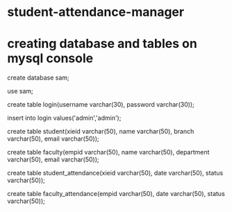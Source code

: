 # student-attendance-manager


# creating database and tables on mysql console


create database sam;

use sam;

create table login(username varchar(30), password varchar(30));

insert into login values('admin','admin');

create table student(xieid varchar(50), name varchar(50), branch varchar(50), email varchar(50));

create table faculty(empid varchar(50), name varchar(50), department varchar(50), email varchar(50));

create table student_attendance(xieid varchar(50), date varchar(50), status varchar(50));

create table faculty_attendance(empid varchar(50), date varchar(50), status varchar(50));

